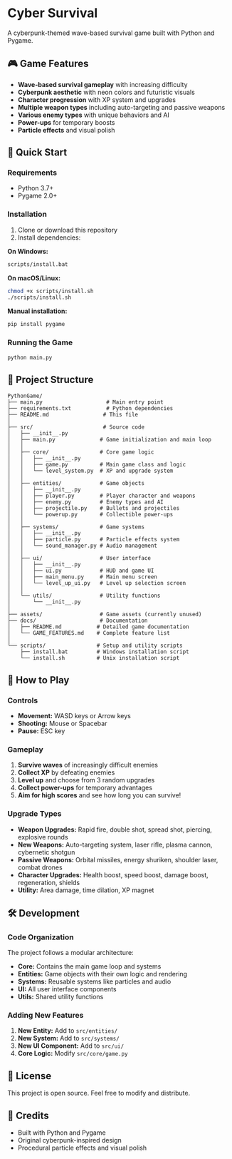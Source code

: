 # Cyber Survival

A cyberpunk-themed wave-based survival game built with Python and Pygame.

## 🎮 Game Features

- **Wave-based survival gameplay** with increasing difficulty
- **Cyberpunk aesthetic** with neon colors and futuristic visuals
- **Character progression** with XP system and upgrades
- **Multiple weapon types** including auto-targeting and passive weapons
- **Various enemy types** with unique behaviors and AI
- **Power-ups** for temporary boosts
- **Particle effects** and visual polish

## 🚀 Quick Start

### Requirements

- Python 3.7+
- Pygame 2.0+

### Installation

1. Clone or download this repository
2. Install dependencies:

**On Windows:**
```bash
scripts/install.bat
```

**On macOS/Linux:**
```bash
chmod +x scripts/install.sh
./scripts/install.sh
```

**Manual installation:**
```bash
pip install pygame
```

### Running the Game

```bash
python main.py
```

## 📁 Project Structure

```
PythonGame/
├── main.py                    # Main entry point
├── requirements.txt           # Python dependencies
├── README.md                 # This file
│
├── src/                      # Source code
│   ├── __init__.py
│   ├── main.py              # Game initialization and main loop
│   │
│   ├── core/                # Core game logic
│   │   ├── __init__.py
│   │   ├── game.py          # Main game class and logic
│   │   └── level_system.py  # XP and upgrade system
│   │
│   ├── entities/            # Game objects
│   │   ├── __init__.py
│   │   ├── player.py        # Player character and weapons
│   │   ├── enemy.py         # Enemy types and AI
│   │   ├── projectile.py    # Bullets and projectiles
│   │   └── powerup.py       # Collectible power-ups
│   │
│   ├── systems/             # Game systems
│   │   ├── __init__.py
│   │   ├── particle.py      # Particle effects system
│   │   └── sound_manager.py # Audio management
│   │
│   ├── ui/                  # User interface
│   │   ├── __init__.py
│   │   ├── ui.py            # HUD and game UI
│   │   ├── main_menu.py     # Main menu screen
│   │   └── level_up_ui.py   # Level up selection screen
│   │
│   └── utils/               # Utility functions
│       └── __init__.py
│
├── assets/                  # Game assets (currently unused)
├── docs/                    # Documentation
│   ├── README.md           # Detailed game documentation
│   └── GAME_FEATURES.md    # Complete feature list
│
└── scripts/                # Setup and utility scripts
    ├── install.bat         # Windows installation script
    └── install.sh          # Unix installation script
```

## 🎯 How to Play

### Controls

- **Movement:** WASD keys or Arrow keys
- **Shooting:** Mouse or Spacebar
- **Pause:** ESC key

### Gameplay

1. **Survive waves** of increasingly difficult enemies
2. **Collect XP** by defeating enemies
3. **Level up** and choose from 3 random upgrades
4. **Collect power-ups** for temporary advantages
5. **Aim for high scores** and see how long you can survive!

### Upgrade Types

- **Weapon Upgrades:** Rapid fire, double shot, spread shot, piercing, explosive rounds
- **New Weapons:** Auto-targeting system, laser rifle, plasma cannon, cybernetic shotgun
- **Passive Weapons:** Orbital missiles, energy shuriken, shoulder laser, combat drones
- **Character Upgrades:** Health boost, speed boost, damage boost, regeneration, shields
- **Utility:** Area damage, time dilation, XP magnet

## 🛠️ Development

### Code Organization

The project follows a modular architecture:

- **Core:** Contains the main game loop and systems
- **Entities:** Game objects with their own logic and rendering
- **Systems:** Reusable systems like particles and audio
- **UI:** All user interface components
- **Utils:** Shared utility functions

### Adding New Features

1. **New Entity:** Add to `src/entities/`
2. **New System:** Add to `src/systems/`
3. **New UI Component:** Add to `src/ui/`
4. **Core Logic:** Modify `src/core/game.py`

## 📜 License

This project is open source. Feel free to modify and distribute.

## 🎨 Credits

- Built with Python and Pygame
- Original cyberpunk-inspired design
- Procedural particle effects and visual polish 